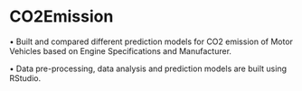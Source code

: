 # CO2Emission
•	Built and compared different prediction models for CO2 emission of Motor Vehicles based on Engine Specifications and Manufacturer.

•	Data pre-processing, data analysis and prediction models are built using RStudio.

